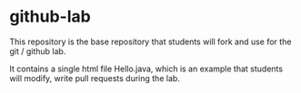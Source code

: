# github-lab
This repository is the base repository that students will fork and use for the git / github lab.

It contains a single html file Hello.java, which is an example that students will modify, write pull requests during the lab.
